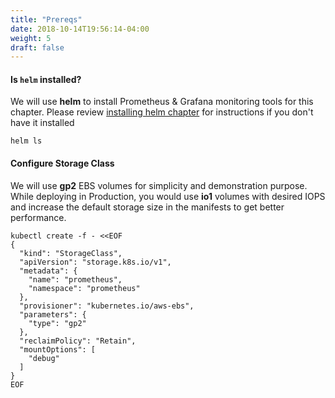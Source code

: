 ```yaml
---
title: "Prereqs"
date: 2018-10-14T19:56:14-04:00
weight: 5
draft: false
---
```


#### Is `helm` installed?

We will use **helm** to install Prometheus & Grafana monitoring tools for this chapter. Please review  [installing helm chapter](../../helm/install) for instructions if you don't have it installed

```
helm ls
```

#### Configure Storage Class

We will use **gp2** EBS volumes for simplicity and demonstration purpose. While deploying in Production, you would use **io1** volumes with desired IOPS and increase the default storage size in the manifests to get better performance.

```
kubectl create -f - <<EOF
{
  "kind": "StorageClass",
  "apiVersion": "storage.k8s.io/v1",
  "metadata": {
    "name": "prometheus",
    "namespace": "prometheus"
  },
  "provisioner": "kubernetes.io/aws-ebs",
  "parameters": {
    "type": "gp2"
  },
  "reclaimPolicy": "Retain",
  "mountOptions": [
    "debug"
  ]  
}
EOF
```
